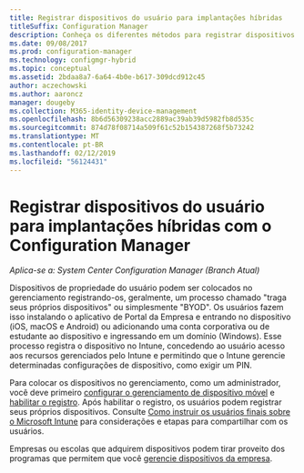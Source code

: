 ```yaml
---
title: Registrar dispositivos do usuário para implantações híbridas
titleSuffix: Configuration Manager
description: Conheça os diferentes métodos para registrar dispositivos do usuário para implantações híbridas com o Configuration Manager.
ms.date: 09/08/2017
ms.prod: configuration-manager
ms.technology: configmgr-hybrid
ms.topic: conceptual
ms.assetid: 2bdaa8a7-6a64-4b0e-b617-309dcd912c45
author: aczechowski
ms.author: aaroncz
manager: dougeby
ms.collection: M365-identity-device-management
ms.openlocfilehash: 8b6d56309238acc2889ac39ab39d5982fb8d535c
ms.sourcegitcommit: 874d78f08714a509f61c52b154387268f5b73242
ms.translationtype: MT
ms.contentlocale: pt-BR
ms.lasthandoff: 02/12/2019
ms.locfileid: "56124431"
---
```

# <a name="enroll-user-owned-devices-for-hybrid-deployments-with-configuration-manager"></a>Registrar dispositivos do usuário para implantações híbridas com o Configuration Manager

*Aplica-se a: System Center Configuration Manager (Branch Atual)*

Dispositivos de propriedade do usuário podem ser colocados no gerenciamento registrando-os, geralmente, um processo chamado "traga seus próprios dispositivos" ou simplesmente "BYOD". Os usuários fazem isso instalando o aplicativo de Portal da Empresa e entrando no dispositivo (iOS, macOS e Android) ou adicionando uma conta corporativa ou de estudante ao dispositivo e ingressando em um domínio (Windows). Esse processo registra o dispositivo no Intune, concedendo ao usuário acesso aos recursos gerenciados pelo Intune e permitindo que o Intune gerencie determinadas configurações de dispositivo, como exigir um PIN.

Para colocar os dispositivos no gerenciamento, como um administrador, você deve primeiro [configurar o gerenciamento de dispositivo móvel](setup-hybrid-mdm.md) e [habilitar o registro](enable-platform-enrollment.md). Após habilitar o registro, os usuários podem registrar seus próprios dispositivos. Consulte [Como instruir os usuários finais sobre o Microsoft Intune](https://docs.microsoft.com/intune/end-user-educate) para considerações e etapas para compartilhar com os usuários.

Empresas ou escolas que adquirem dispositivos podem tirar proveito dos programas que permitem que você [gerencie dispositivos da empresa](enroll-company-owned-devices.md).
